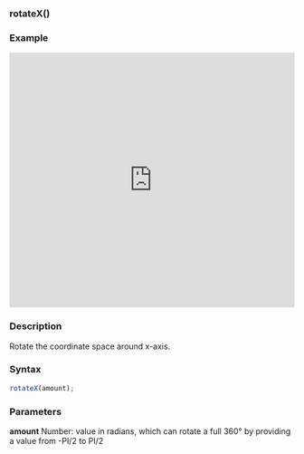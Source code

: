 ### rotateX()

### Example

<iframe width="100%" height="450px" src="https://shaderpark.com/sculpture/-Ljgp-Y6mjF6f6joRcul?example=true&embed=true" frameborder="0"></iframe>

### Description
Rotate the coordinate space around x-axis.

### Syntax
```js
rotateX(amount);
```
### Parameters
**amount** Number: value in radians, which can rotate a full 360° by providing a value from -PI/2 to PI/2